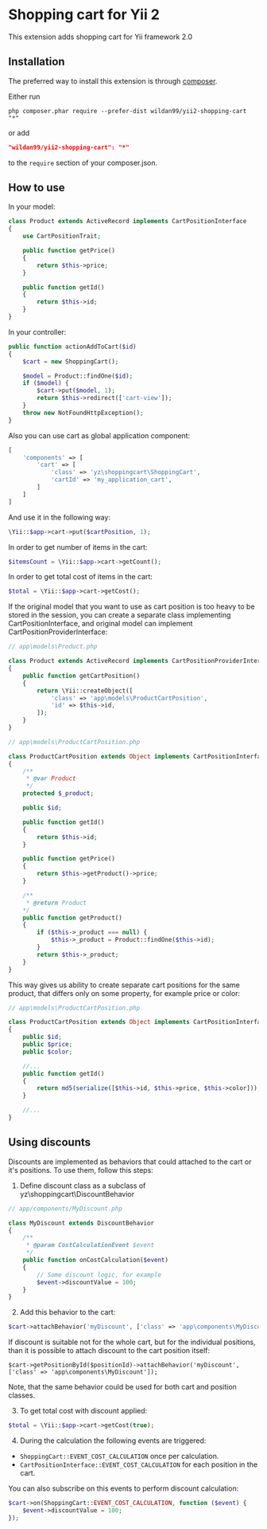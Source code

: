Shopping cart for Yii 2
=======================

This extension adds shopping cart for Yii framework 2.0

Installation
------------

The preferred way to install this extension is through [composer](http://getcomposer.org/download/).

Either run

```
php composer.phar require --prefer-dist wildan99/yii2-shopping-cart "*"
```

or add

```json
"wildan99/yii2-shopping-cart": "*"
```

to the `require` section of your composer.json.

How to use
----------

In your model:
```php
class Product extends ActiveRecord implements CartPositionInterface
{
    use CartPositionTrait;

    public function getPrice()
    {
        return $this->price;
    }

    public function getId()
    {
        return $this->id;
    }
}
```

In your controller:
```php
public function actionAddToCart($id)
{
    $cart = new ShoppingCart();

    $model = Product::findOne($id);
    if ($model) {
        $cart->put($model, 1);
        return $this->redirect(['cart-view']);
    }
    throw new NotFoundHttpException();
}
```

Also you can use cart as global application component:

```php
[
    'components' => [
        'cart' => [
            'class' => 'yz\shoppingcart\ShoppingCart',
            'cartId' => 'my_application_cart',
        ]
    ]
]
```

And use it in the following way:

```php
\Yii::$app->cart->put($cartPosition, 1);
```

In order to get number of items in the cart:

```php
$itemsCount = \Yii::$app->cart->getCount();
```

In order to get total cost of items in the cart:

```php
$total = \Yii::$app->cart->getCost();
```

If the original model that you want to use as cart position is too heavy to be stored in the session, you
can create a separate class implementing CartPositionInterface, and original model can implement
CartPositionProviderInterface:

```php
// app\models\Product.php

class Product extends ActiveRecord implements CartPositionProviderInterface
{
    public function getCartPosition()
    {
        return \Yii::createObject([
            'class' => 'app\models\ProductCartPosition',
            'id' => $this->id,
        ]);
    }
}

// app\models\ProductCartPosition.php

class ProductCartPosition extends Object implements CartPositionInterface
{
    /**
     * @var Product
     */
    protected $_product;

    public $id;

    public function getId()
    {
        return $this->id;
    }

    public function getPrice()
    {
        return $this->getProduct()->price;
    }

    /**
     * @return Product
    */
    public function getProduct()
    {
        if ($this->_product === null) {
            $this->_product = Product::findOne($this->id);
        }
        return $this->_product;
    }
}
```

This way gives us ability to create separate cart positions for the same product, that differs only on some property,
for example price or color:

```php
// app\models\ProductCartPosition.php

class ProductCartPosition extends Object implements CartPositionInterface
{
    public $id;
    public $price;
    public $color;

    //...
    public function getId()
    {
        return md5(serialize([$this->id, $this->price, $this->color]));
    }

    //...
}
```

Using discounts
---------------

Discounts are implemented as behaviors that could attached to the cart or it's positions. To use them, follow this steps:

1. Define discount class as a subclass of yz\shoppingcart\DiscountBehavior
```php
// app/components/MyDiscount.php

class MyDiscount extends DiscountBehavior
{
    /**
     * @param CostCalculationEvent $event
     */
    public function onCostCalculation($event)
    {
        // Some discount logic, for example
        $event->discountValue = 100;
    }
}
```

2. Add this behavior to the cart:

```php
$cart->attachBehavior('myDiscount', ['class' => 'app\components\MyDiscount']);
```

If discount is suitable not for the whole cart, but for the individual positions, than it is possible to attach
discount to the cart position itself:

```
$cart->getPositionById($positionId)->attachBehavior('myDiscount', ['class' => 'app\components\MyDiscount']);
```

Note, that the same behavior could be used for both cart and position classes.

3. To get total cost with discount applied:

```php
$total = \Yii::$app->cart->getCost(true);
```

4. During the calculation the following events are triggered: 
- `ShoppingCart::EVENT_COST_CALCULATION` once per calculation.
- `CartPositionInterface::EVENT_COST_CALCULATION` for each position in the cart.
 
You can also subscribe on this events to perform discount calculation:

```php
$cart->on(ShoppingCart::EVENT_COST_CALCULATION, function ($event) {
    $event->discountValue = 100;
});
```
